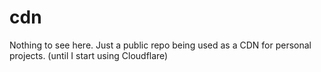# cdn
Nothing to see here.
Just a public repo being used as a CDN for personal projects. (until I start using Cloudflare)

